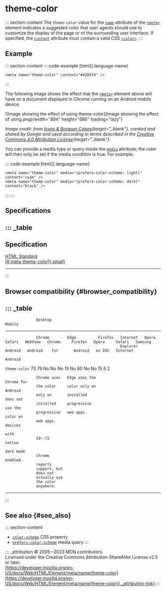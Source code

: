

# theme-color



::: section-content
The `theme-color` value for the [`name`](../../meta#name) attribute of
the [`<meta>`](../../meta) element indicates a suggested color that user
agents should use to customize the display of the page or of the
surrounding user interface. If specified, the
[`content`](../../meta#content) attribute must contain a valid CSS
[`<color>`](https://developer.mozilla.org/en-US/docs/Web/CSS/color_value).
:::

## Example

::: section-content
::: code-example
[html]{.language-name}

``` {signature="N2Mkht8+FUeDBSnvL0tGBwdP7Kvrjuo2rB+w2bJFR9w=" data-language="html"}
<meta name="theme-color" content="#4285f4" />
```
:::

The following image shows the effect that the [`<meta>`](../../meta)
element above will have on a document displayed in Chrome running on an
Android mobile device.

![Image showing the effect of using
theme-color](Image showing the effect of using.png){width="894"
height="686" loading="lazy"}

*Image credit: from [Icons & Browser
Colors](https://web.dev/articles/icons-and-browser-colors){target="_blank"},
created and shared by Google and used according to terms described in
the [Creative Commons 4.0 Attribution
License](https://creativecommons.org/licenses/by/4.0/){target="_blank"}.*

You can provide a media type or query inside the
[`media`](../../meta#media) attribute; the color will then only be set
if the media condition is true. For example:

::: code-example
[html]{.language-name}

``` {signature="PsBucUxCp6vJwg81ZVvLCvWgVsx2YPBJVG790YclcRY=" data-language="html"}
<meta name="theme-color" media="(prefers-color-scheme: light)" content="cyan" />
<meta name="theme-color" media="(prefers-color-scheme: dark)" content="black" />
```
:::
:::

## Specifications

::: _table
  ----------------------------------------------------------------------------------------------------
  Specification
  ----------------------------------------------------------------------------------------------------
  [HTML Standard\
  [\#
  meta-theme-color]{.small}](https://html.spec.whatwg.org/multipage/semantics.html#meta-theme-color)

  ----------------------------------------------------------------------------------------------------
:::

## Browser compatibility {#browser_compatibility}

::: _table
  ----------------------------------------------------------------------------------------------------------------------------------------------
                  Desktop                                                           Mobile                                            
  --------------- ------------- ------------- --------- ---------- ------- -------- --------- ---------- --------- --------- -------- ----------
                  Chrome        Edge          Firefox   Internet   Opera   Safari   WebView   Chrome     Firefox   Opera     Safari   Samsung
                                                        Explorer                    Android   Android    for       Android   on IOS   Internet
                                                                                                         Android                      

  `theme-color`   73            79            No        No         No      15       No        80         No        No        15       6.2
                                                                                                                                      
                  Chrome uses   Edge uses the                                                 Chrome for                              
                  the color     color only on                                                 Android                                 
                  only on       installed                                                     does not                                
                  installed     progressive                                                   use the                                 
                  progressive   web apps.                                                     color on                                
                  web apps.                                                                   devices                                 
                                                                                              with                                    
                  39--72                                                                      native                                  
                                                                                              dark mode                               
                  Chrome                                                                      enabled.                                
                  reports                                                                                                             
                  support, but                                                                                                        
                  does not                                                                                                            
                  actually use                                                                                                        
                  the color                                                                                                           
                  anywhere.                                                                                                           
  ----------------------------------------------------------------------------------------------------------------------------------------------
:::

## See also {#see_also}

::: section-content
-   [`color-scheme`](https://developer.mozilla.org/en-US/docs/Web/CSS/color-scheme)
    CSS property
-   [`prefers-color-scheme`](https://developer.mozilla.org/en-US/docs/Web/CSS/@media/prefers-color-scheme)
    media query
:::

::: _attribution
© 2005--2023 MDN contributors.\
Licensed under the Creative Commons Attribution-ShareAlike License v2.5
or later.\
[https://developer.mozilla.org/en-US/docs/Web/HTML/Element/meta/name/theme-color](https://developer.mozilla.org/en-US/docs/Web/HTML/Element/meta/name/theme-color){._attribution-link}
:::
